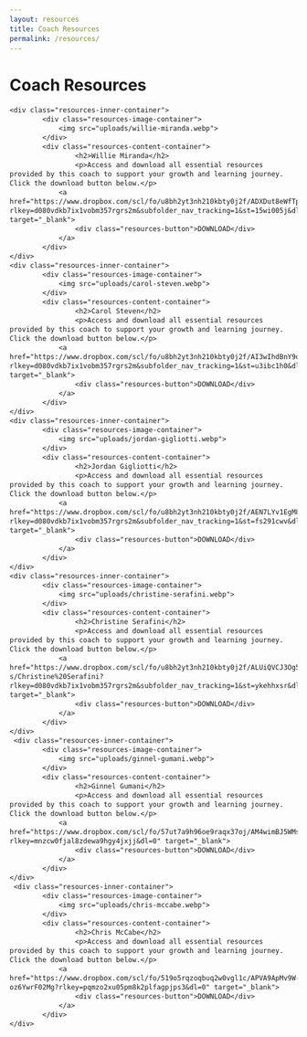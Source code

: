 ```yaml
---
layout: resources
title: Coach Resources
permalink: /resources/
---
```



<div class="resources-container">
    <h1>Coach Resources</h1>

    <div class="resources-inner-container">
            <div class="resources-image-container">
                <img src="uploads/willie-miranda.webp">
            </div>
            <div class="resources-content-container">
                    <h2>Willie Miranda</h2>
                    <p>Access and download all essential resources provided by this coach to support your growth and learning journey. Click the download button below.</p>
                <a href="https://www.dropbox.com/scl/fo/u8bh2yt3nh210kbty0j2f/ADXDut8eWfTp1wwabbLaBZk/Willie%20Miranda?rlkey=d080vdkb7ix1vobm357rgrs2m&subfolder_nav_tracking=1&st=15wi005j&dl=0" target="_blank">
                    <div class="resources-button">DOWNLOAD</div>
                </a>
            </div>
    </div>
    <div class="resources-inner-container">
            <div class="resources-image-container">
                <img src="uploads/carol-steven.webp">
            </div>
            <div class="resources-content-container">
                    <h2>Carol Steven</h2>
                    <p>Access and download all essential resources provided by this coach to support your growth and learning journey. Click the download button below.</p>
                <a href="https://www.dropbox.com/scl/fo/u8bh2yt3nh210kbty0j2f/AI3wIhdBnY9oeXFT4yEa8_Y/Carol%20Steven?rlkey=d080vdkb7ix1vobm357rgrs2m&subfolder_nav_tracking=1&st=u3ibc1h0&dl=0" target="_blank">
                    <div class="resources-button">DOWNLOAD</div>
                </a>
            </div>
    </div>
    <div class="resources-inner-container">
            <div class="resources-image-container">
                <img src="uploads/jordan-gigliotti.webp">
            </div>
            <div class="resources-content-container">
                    <h2>Jordan Gigliotti</h2>
                    <p>Access and download all essential resources provided by this coach to support your growth and learning journey. Click the download button below.</p>
                <a href="https://www.dropbox.com/scl/fo/u8bh2yt3nh210kbty0j2f/AEN7LYv1EgM82cdXxQ4t8xQ/Jordan%20Gigliotti?rlkey=d080vdkb7ix1vobm357rgrs2m&subfolder_nav_tracking=1&st=fs291cwv&dl=0" target="_blank">
                    <div class="resources-button">DOWNLOAD</div>
                </a>
            </div>
    </div>
    <div class="resources-inner-container">
            <div class="resources-image-container">
                <img src="uploads/christine-serafini.webp">
            </div>
            <div class="resources-content-container">
                    <h2>Christine Serafini</h2>
                    <p>Access and download all essential resources provided by this coach to support your growth and learning journey. Click the download button below.</p>
                <a href="https://www.dropbox.com/scl/fo/u8bh2yt3nh210kbty0j2f/ALUiQVCJ3Og5NI6rk2sEX-s/Christine%20Serafini?rlkey=d080vdkb7ix1vobm357rgrs2m&subfolder_nav_tracking=1&st=ykehhxsr&dl=0" target="_blank">
                    <div class="resources-button">DOWNLOAD</div>
                </a>
            </div>
    </div>
     <div class="resources-inner-container">
            <div class="resources-image-container">
                <img src="uploads/ginnel-gumani.webp">
            </div>
            <div class="resources-content-container">
                    <h2>Ginnel Gumani</h2>
                    <p>Access and download all essential resources provided by this coach to support your growth and learning journey. Click the download button below.</p>
                <a href="https://www.dropbox.com/scl/fo/57ut7a9h96oe9raqx37oj/AM4wimBJ5WMsaDRj6VTWegs?rlkey=mnzcw0fjal8zdewa9hgy4jxjj&dl=0" target="_blank">
                    <div class="resources-button">DOWNLOAD</div>
                </a>
            </div>
    </div>
     <div class="resources-inner-container">
            <div class="resources-image-container">
                <img src="uploads/chris-mccabe.webp">
            </div>
            <div class="resources-content-container">
                    <h2>Chris McCabe</h2>
                    <p>Access and download all essential resources provided by this coach to support your growth and learning journey. Click the download button below.</p>
                <a href="https://www.dropbox.com/scl/fo/519o5rqzoqbuq2w0vgl1c/APVA9ApMv9W-oz6YwrF02Mg?rlkey=pqmzo2xu05pm8k2plfagpjps3&dl=0" target="_blank">
                    <div class="resources-button">DOWNLOAD</div>
                </a>
            </div>
    </div>

</div>